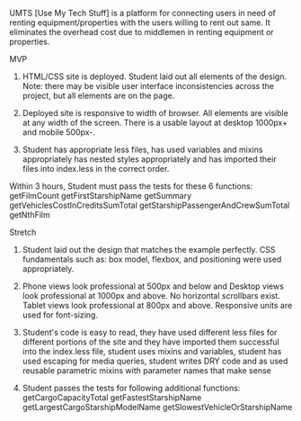 UMTS [Use My Tech Stuff] is a platform for connecting users in need of renting equipment/properties with the users willing to rent out same. It eliminates the overhead cost due to middlemen in renting equipment or properties.


MVP
1. HTML/CSS site is deployed. Student laid out all elements of the design. Note: there may be visible user interface inconsistencies across the project, but all elements are on the page. 

2. Deployed site is responsive to width of browser. All elements are visible at any width of the screen. There is a usable layout at desktop 1000px+ and mobile 500px-.

3. Student has appropriate less files, has used variables and mixins appropriately has nested styles appropriately and has imported their files into index.less in the correct order.

Within 3 hours, Student must pass the tests for these 6 functions:
getFilmCount
getFirstStarshipName
getSummary
getVehiclesCostInCreditsSumTotal
getStarshipPassengerAndCrewSumTotal
getNthFilm

Stretch
1. Student laid out the design that matches the example perfectly. CSS fundamentals such as: box model, flexbox, and positioning were used appropriately.

2. Phone views look professional at 500px and below and Desktop views look professional at 1000px and above. No horizontal scrollbars exist. Tablet views look professional at 800px and above. Responsive units are used for font-sizing.

3. Student's code is easy to read, they have used different less files for different portions of the site and they have imported them successful into the index.less file, student uses mixins and variables, student has used escaping for media queries, student writes DRY code and as used reusable parametric mixins with parameter names that make sense

4. Student passes the tests for following additional functions:
getCargoCapacityTotal
getFastestStarshipName
getLargestCargoStarshipModelName
getSlowestVehicleOrStarshipName



